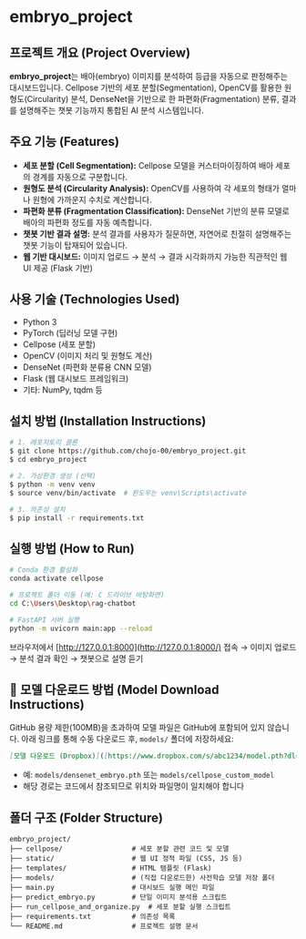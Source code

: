# embryo\_project

## 프로젝트 개요 (Project Overview)

**embryo\_project**는 배아(embryo) 이미지를 분석하여 등급을 자동으로 판정해주는 대시보드입니다. Cellpose 기반의 세포 분할(Segmentation), OpenCV를 활용한 원형도(Circularity) 분석, DenseNet을 기반으로 한 파편화(Fragmentation) 분류, 결과를 설명해주는 챗봇 기능까지 통합된 AI 분석 시스템입니다.

## 주요 기능 (Features)

- **세포 분할 (Cell Segmentation):** Cellpose 모델을 커스터마이징하여 배아 세포의 경계를 자동으로 구분합니다.
- **원형도 분석 (Circularity Analysis):** OpenCV를 사용하여 각 세포의 형태가 얼마나 원형에 가까운지 수치로 계산합니다.
- **파편화 분류 (Fragmentation Classification):** DenseNet 기반의 분류 모델로 배아의 파편화 정도를 자동 예측합니다.
- **챗봇 기반 결과 설명:** 분석 결과를 사용자가 질문하면, 자연어로 친절히 설명해주는 챗봇 기능이 탑재되어 있습니다.
- **웹 기반 대시보드:** 이미지 업로드 → 분석 → 결과 시각화까지 가능한 직관적인 웹 UI 제공 (Flask 기반)

## 사용 기술 (Technologies Used)

- Python 3
- PyTorch (딥러닝 모델 구현)
- Cellpose (세포 분할)
- OpenCV (이미지 처리 및 원형도 계산)
- DenseNet (파편화 분류용 CNN 모델)
- Flask (웹 대시보드 프레임워크)
- 기타: NumPy, tqdm 등

## 설치 방법 (Installation Instructions)

```bash
# 1. 레포지토리 클론
$ git clone https://github.com/chojo-00/embryo_project.git
$ cd embryo_project

# 2. 가상환경 생성 (선택)
$ python -m venv venv
$ source venv/bin/activate  # 윈도우는 venv\Scripts\activate

# 3. 의존성 설치
$ pip install -r requirements.txt
```

## 실행 방법 (How to Run)

```bash
# Conda 환경 활성화
conda activate cellpose

# 프로젝트 폴더 이동 (예: C 드라이브 바탕화면)
cd C:\Users\Desktop\rag-chatbot

# FastAPI 서버 실행
python -m uvicorn main:app --reload
```

브라우저에서 [http://127.0.0.1:8000](http://127.0.0.1:8000/) 접속 → 이미지 업로드 → 분석 결과 확인 → 챗봇으로 설명 듣기

## 🔗 모델 다운로드 방법 (Model Download Instructions)

GitHub 용량 제한(100MB)을 초과하여 모델 파일은 GitHub에 포함되어 있지 않습니다. 아래 링크를 통해 수동 다운로드 후, `models/` 폴더에 저장하세요:

```markdown
[모델 다운로드 (Dropbox)]([https://www.dropbox.com/s/abc1234/model.pth?dl=1](https://www.dropbox.com/scl/fi/94z2vmzcm7yzsmqfsmcro/embryo_sam_model?rlkey=pntnkarsz8t9lkv4777nnrnaw&st=h5ofslxs&dl=0))
```

- 예: `models/densenet_embryo.pth` 또는 `models/cellpose_custom_model`
- 해당 경로는 코드에서 참조되므로 위치와 파일명이 일치해야 합니다

## 폴더 구조 (Folder Structure)

```
embryo_project/
├── cellpose/                 # 세포 분할 관련 코드 및 모델
├── static/                   # 웹 UI 정적 파일 (CSS, JS 등)
├── templates/                # HTML 템플릿 (Flask)
├── models/                   # (직접 다운로드한) 사전학습 모델 저장 폴더
├── main.py                   # 대시보드 실행 메인 파일
├── predict_embryo.py         # 단일 이미지 분석용 스크립트
├── run_cellpose_and_organize.py  # 세포 분할 실행 스크립트
├── requirements.txt          # 의존성 목록
└── README.md                 # 프로젝트 설명 문서
```


